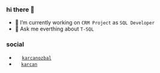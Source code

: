 ### hi there 🤯

- 🔭 I’m currently working on `CRM Project` as `SQL Developer`
- 💬 Ask me everthing about `T-SQL`

### social 
- [<img width=14 src="https://www.flaticon.com/svg/vstatic/svg/2111/2111499.svg?token=exp=1619601454~hmac=4ea9189bc4f75742958a7f195ccea05a">](https://www.linkedin.com/in/karcanozbal/) [`karcanozbal`](https://www.linkedin.com/in/karcanozbal/)
- [<img width=12 src="https://seeklogo.com/images/P/patreon-logo-93191455CE-seeklogo.com.png">](https://www.patreon.com/karcan) [`karcan`](https://www.patreon.com/karcan)
